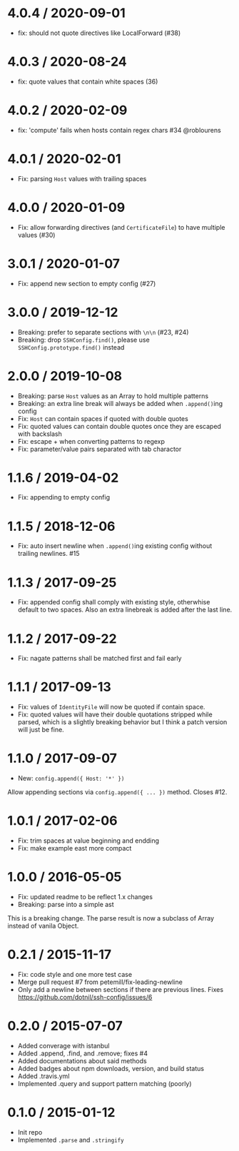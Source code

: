 4.0.4 / 2020-09-01
==================

 * fix: should not quote directives like LocalForward (#38)


4.0.3 / 2020-08-24
==================

 * fix: quote values that contain white spaces (36)


4.0.2 / 2020-02-09
==================

 * fix: 'compute' fails when hosts contain regex chars #34 @roblourens


4.0.1 / 2020-02-01
==================

 * Fix: parsing `Host` values with trailing spaces


4.0.0 / 2020-01-09
==================

 * Fix: allow forwarding directives (and `CertificateFile`) to have multiple values (#30)


3.0.1 / 2020-01-07
==================

 * Fix: append new section to empty config (#27)


3.0.0 / 2019-12-12
==================

 * Breaking: prefer to separate sections with `\n\n` (#23, #24)
 * Breaking: drop `SSHConfig.find()`, please use `SSHConfig.prototype.find()` instead


2.0.0 / 2019-10-08
==================

 * Breaking: parse `Host` values as an Array to hold multiple patterns
 * Breaking: an extra line break will always be added when `.append()`ing config
 * Fix: `Host` can contain spaces if quoted with double quotes
 * Fix: quoted values can contain double quotes once they are escaped with backslash
 * Fix: escape + when converting patterns to regexp
 * Fix: parameter/value pairs separated with tab charactor


1.1.6 / 2019-04-02
==================

 * Fix: appending to empty config


1.1.5 / 2018-12-06
==================

 * Fix: auto insert newline when `.append()`ing existing config without trailing newlines. #15


1.1.3 / 2017-09-25
==================

 * Fix: appended config shall comply with existing style, otherwhise default to two spaces. Also an extra linebreak is added after the last line.


1.1.2 / 2017-09-22
==================

 * Fix: nagate patterns shall be matched first and fail early


1.1.1 / 2017-09-13
==================

 * Fix: values of `IdentityFile` will now be quoted if contain space.
 * Fix: quoted values will have their double quotations stripped while parsed, which is a slightly breaking behavior but I think a patch version will just be fine.


1.1.0 / 2017-09-07
==================

 * New: `config.append({ Host: '*' })`

Allow appending sections via `config.append({ ... })` method. Closes #12.


1.0.1 / 2017-02-06
==================

 * Fix: trim spaces at value beginning and endding
 * Fix: make example east more compact


1.0.0 / 2016-05-05
==================

 * Fix: updated readme to be reflect 1.x changes
 * Breaking: parse into a simple ast

This is a breaking change. The parse result is now a subclass of Array instead of vanila Object.


0.2.1 / 2015-11-17
==================

 * Fix: code style and one more test case
 * Merge pull request #7 from petemill/fix-leading-newline
 * Only add a newline between sections if there are previous lines. Fixes https://github.com/dotnil/ssh-config/issues/6


0.2.0 / 2015-07-07
==================

 * Added converage with istanbul
 * Added .append, .find, and .remove; fixes #4
 * Added documentations about said methods
 * Added badges about npm downloads, version, and build status
 * Added .travis.yml
 * Implemented .query and support pattern matching (poorly)


0.1.0 / 2015-01-12
==================

 * Init repo
 * Implemented `.parse` and `.stringify`

